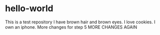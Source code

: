 # hello-world
This is a test repository
I have brown hair and brown eyes. I love cookies. I own an iphone.
More changes for step 5
MORE CHANGES AGAIN

